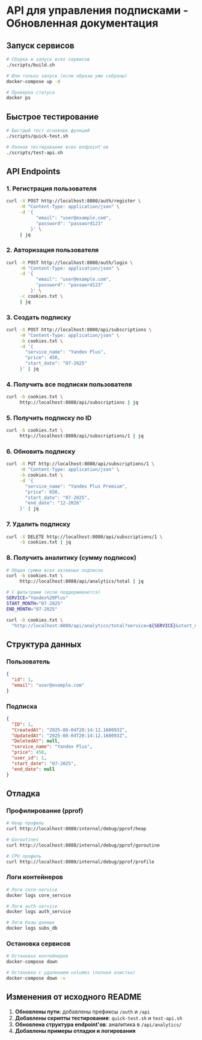 # API для управления подписками - Обновленная документация

## Запуск сервисов
```bash
# Сборка и запуск всех сервисов
./scripts/build.sh

# Или только запуск (если образы уже собраны)
docker-compose up -d

# Проверка статуса
docker ps
```

## Быстрое тестирование
```bash
# Быстрый тест основных функций
./scripts/quick-test.sh

# Полное тестирование всех endpoint'ов
./scripts/test-api.sh
```

## API Endpoints

### 1. Регистрация пользователя
```bash
curl -X POST http://localhost:8080/auth/register \
     -H "Content-Type: application/json" \
     -d '{
           "email": "user@example.com",
           "password": "password123"
         }' \
     | jq
```

### 2. Авторизация пользователя
```bash
curl -X POST http://localhost:8080/auth/login \
     -H "Content-Type: application/json" \
     -d '{
           "email": "user@example.com",
           "password": "password123"
         }' \
     -c cookies.txt \
     | jq
```

### 3. Создать подписку
```bash
curl -X POST http://localhost:8080/api/subscriptions \
     -H "Content-Type: application/json" \
     -b cookies.txt \
     -d '{
       "service_name": "Yandex Plus",
       "price": 450,
       "start_date": "07-2025"
     }' | jq
```

### 4. Получить все подписки пользователя
```bash
curl -b cookies.txt \
     http://localhost:8080/api/subscriptions | jq
```

### 5. Получить подписку по ID
```bash
curl -b cookies.txt \
     http://localhost:8080/api/subscriptions/1 | jq
```

### 6. Обновить подписку
```bash
curl -X PUT http://localhost:8080/api/subscriptions/1 \
     -H "Content-Type: application/json" \
     -b cookies.txt \
     -d '{
       "service_name": "Yandex Plus Premium",
       "price": 650,
       "start_date": "07-2025",
       "end_date": "12-2026"
     }' | jq
```

### 7. Удалить подписку
```bash
curl -X DELETE http://localhost:8080/api/subscriptions/1 \
     -b cookies.txt | jq
```

### 8. Получить аналитику (сумму подписок)
```bash
# Общая сумма всех активных подписок
curl -b cookies.txt \
     http://localhost:8080/api/analytics/total | jq

# С фильтрами (если поддерживается)
SERVICE="Yandex%20Plus"
START_MONTH="07-2025"
END_MONTH="07-2025"

curl -b cookies.txt \
  "http://localhost:8080/api/analytics/total?service=${SERVICE}&start_month=${START_MONTH}&end_month=${END_MONTH}" | jq
```

## Структура данных

### Пользователь
```json
{
  "id": 1,
  "email": "user@example.com"
}
```

### Подписка
```json
{
  "ID": 1,
  "CreatedAt": "2025-08-04T20:14:12.160093Z",
  "UpdatedAt": "2025-08-04T20:14:12.160093Z",
  "DeletedAt": null,
  "service_name": "Yandex Plus",
  "price": 450,
  "user_id": 1,
  "start_date": "07-2025",
  "end_date": null
}
```

## Отладка

### Профилирование (pprof)
```bash
# Heap профиль
curl http://localhost:8080/internal/debug/pprof/heap

# Goroutines
curl http://localhost:8080/internal/debug/pprof/goroutine

# CPU профиль
curl http://localhost:8080/internal/debug/pprof/profile
```

### Логи контейнеров
```bash
# Логи core-service
docker logs core_service

# Логи auth-service
docker logs auth_service

# Логи базы данных
docker logs subs_db
```

### Остановка сервисов
```bash
# Остановка контейнеров
docker-compose down

# Остановка с удалением volumes (полная очистка)
docker-compose down -v
```

## Изменения от исходного README

1. **Обновлены пути**: добавлены префиксы `/auth` и `/api`
2. **Добавлены скрипты тестирования**: `quick-test.sh` и `test-api.sh`
3. **Обновлена структура endpoint'ов**: аналитика в `/api/analytics/`
4. **Добавлены примеры отладки и логирования**